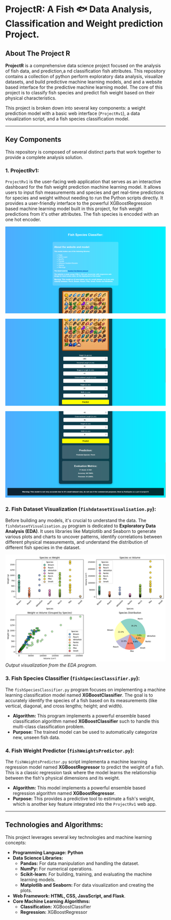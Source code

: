 # ProjectR: A Fish 🐟 Data Analysis, Classification and Weight prediction Project. 

## About The Project R

**ProjectR** is a comprehensive data science project focused on the analysis of fish data, and prediction,a nd classification fish attributes. This repository contains a collection of python perform exploratory data analysis, visualize datasets, and build predictive machine learning models, and  and a website based interface for the predictive machine learning model. The core of this project is to classify fish species and predict fish weight based on their physical characteristics.

This project is broken down into several key components: a weight prediction model with a basic web interface (`ProjectRv1`), a data visualization script, and a fish species classification model.

---

## Key Components

This repository is composed of several distinct parts that work together to provide a complete analysis solution.

### 1. ProjectRv1:

`ProjectRv1` is the user-facing web application that serves as an interactive dashboard for the fish weight prediction machine learning model. It allows users to input fish measurements and species and get real-time predictions for species and weight without needing to run the Python scripts directly. It provides a user-friendly interface to the powerful XGBoostRegression based machine learning model built in this project, for fish weight predictions from it's other attributes. The fish species is encoded with an one hot encoder.

![Screenshot of the ProjectRv1 web interace](./images/Image2.png)

![Screenshot of the ProjectRv1 web interace](./images/Image3.png)

![Screenshot of the ProjectRv1 web interace](./images/Image1.png)

### 2. Fish Dataset Visualization (`fishdatasetVisualisation.py`):

Before building any models, it's crucial to understand the data. The `fishdatasetVisualisation.py` program is dedicated to **Exploratory Data Analysis (EDA)**. It uses libraries like Matplotlib and Seaborn to generate various plots and charts to uncover patterns, identify correlations between different physical measurements, and understand the distribution of different fish species in the dataset.

![The data visualization output showing relationships between fish measurements, and the diversity of the data.](./images/FishSpeciesDataAnalysis.png)
_Output visualization from the EDA program._

### 3. Fish Species Classifier (`fishSpeciesClassifier.py`):

The `fishSpeciesClassifier.py` program focuses on implementing a machine learning classification model named **XGBoostClassifier**. The goal is to accurately identify the species of a fish based on its measurements (like vertical, diagonal, and cross lengths; height; and width).

* **Algorithm:** This program implements a powerful ensemble based classification algorithm named **XGBoostClassifier** such to handle this multi-class classification problem.
* **Purpose:** The trained model can be used to automatically categorize new, unseen fish data.

### 4. Fish Weight Predictor (`fishWeightsPredictor.py`):

The `fishWeightsPredictor.py` script implementa a machine learning regression model named **XGBoostRegressor** to predict the weight of a fish. This is a classic regression task where the model learns the relationship between the fish's physical dimensions and its weight.

* **Algorithm:** This model implements a powerful ensemble based regression algorithm named **XGBoostRegressor**.
* **Purpose:** This provides a predictive tool to estimate a fish's weight, which is another key feature integrated into the `ProjectRv1` web app.

---

## Technologies and Algorithms:

This project leverages several key technologies and machine learning concepts:

* **Programming Language:** **Python**
* **Data Science Libraries:**
    * **Pandas:** For data manipulation and handling the dataset.
    * **NumPy:** For numerical operations.
    * **Scikit-learn:** For building, training, and evaluating the machine learning models.
    * **Matplotlib and Seaborn:** For data visualization and creating the plots.
* **Web Framework: HTML, CSS, JavaScript, and Flask**.
* **Core Machine Learning Algorithms:**
    * **Classification:** XGBoostClassifier
    * **Regression:** XGBoostRegressor

